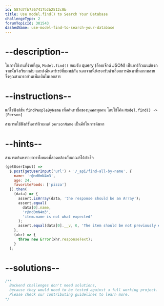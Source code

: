 ```yaml
---
id: 587d7fb7367417b2b2512c0b
title: Use model.find() to Search Your Database
challengeType: 2
forumTopicId: 301543
dashedName: use-model-find-to-search-your-database
---
```


# --description--

ในการใช้งานที่ง่ายที่สุด, `Model.find()` ยอมรับ query (อ็อบเจ็กต์ JSON) เป็นอาร์กิวเมนต์แรก จากนั้นจึงเรียกกลับ และส่งคืนอาร์เรย์ที่แมทช์กัน นอกจากนี้ยังรองรับตัวเลือกการค้นหาที่หลากหลาย ซึ่งคุณสามารถอ่านเพิ่มเติมในเอกสาร

# --instructions--

แก้ไขฟังก์ชัน `findPeopleByName` เพื่อค้นหาชื่อของบุคคลทุกคน โดยใช้โค้ด <code>Model.find() -\> [Person]</code>

สามารถใช้ฟังก์ชันอาร์กิวเมนต์ `personName` เป็นคีย์ในการค้นหา

# --hints--

สามารถค้นหารายการทั้งหมดที่สอดคล้องกับเกณฑ์ได้สำเร็จ

```js
(getUserInput) =>
  $.post(getUserInput('url') + '/_api/find-all-by-name', {
    name: 'r@nd0mN4m3',
    age: 24,
    favoriteFoods: ['pizza']
  }).then(
    (data) => {
      assert.isArray(data, 'the response should be an Array');
      assert.equal(
        data[0].name,
        'r@nd0mN4m3',
        'item.name is not what expected'
      );
      assert.equal(data[0].__v, 0, 'The item should be not previously edited');
    },
    (xhr) => {
      throw new Error(xhr.responseText);
    }
  );
```

# --solutions--

```js
/**
  Backend challenges don't need solutions, 
  because they would need to be tested against a full working project. 
  Please check our contributing guidelines to learn more.
*/
```
